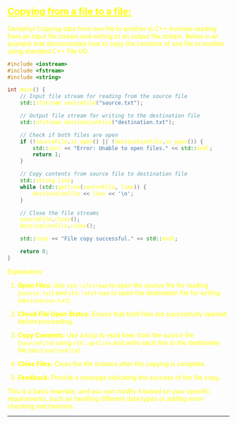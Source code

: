 ## <font color="yellow"><u>Copying from a file to a file:</u></f>

Certainly! Copying data from one file to another in C++ involves reading from an input file stream and writing to an output file stream. Below is an example that demonstrates how to copy the contents of one file to another using standard C++ File I/O.

```cpp
#include <iostream>
#include <fstream>
#include <string>

int main() {
    // Input file stream for reading from the source file
    std::ifstream sourceFile("source.txt");

    // Output file stream for writing to the destination file
    std::ofstream destinationFile("destination.txt");

    // Check if both files are open
    if (!sourceFile.is_open() || !destinationFile.is_open()) {
        std::cerr << "Error: Unable to open files." << std::endl;
        return 1;
    }

    // Copy contents from source file to destination file
    std::string line;
    while (std::getline(sourceFile, line)) {
        destinationFile << line << '\n';
    }

    // Close the file streams
    sourceFile.close();
    destinationFile.close();

    std::cout << "File copy successful." << std::endl;

    return 0;
}
```

Explanation:

1. **Open Files:** Use `std::ifstream` to open the source file for reading (`source.txt`) and `std::ofstream` to open the destination file for writing (`destination.txt`).

2. **Check File Open Status:** Ensure that both files are successfully opened before proceeding.

3. **Copy Contents:** Use a loop to read lines from the source file (`sourceFile`) using `std::getline` and write each line to the destination file (`destinationFile`).

4. **Close Files:** Close the file streams after the copying is complete.

5. **Feedback:** Provide a message indicating the success of the file copy.

This is a basic example, and you can modify it based on your specific requirements, such as handling different data types or adding error-checking mechanisms.

---

